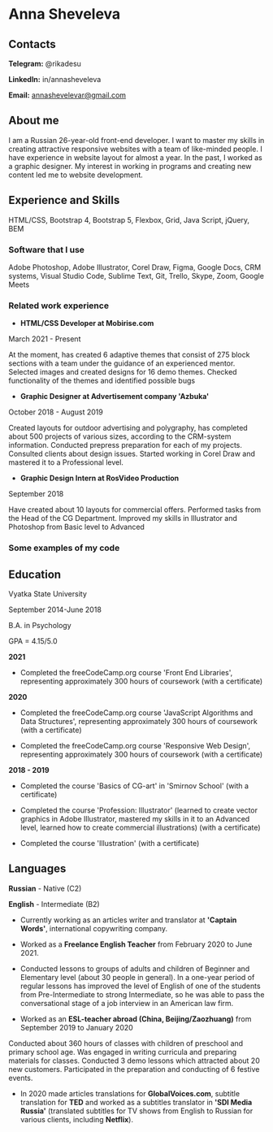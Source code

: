 # Anna Sheveleva

## Contacts

**Telegram:** @rikadesu

**LinkedIn:** in/annasheveleva

**Email:** annashevelevar@gmail.com

## About me

I am a Russian 26-year-old front-end developer. I want to master my skills in creating attractive responsive websites with a team of like-minded people.
I have experience in website layout for almost a year. In the past, I worked as a graphic designer. My interest in working in programs and creating new content led me to website development.

## Experience and Skills

HTML/CSS, Bootstrap 4, Bootstrap 5, Flexbox, Grid, Java Script, jQuery, BEM

### Software that I use

Adobe Photoshop, Adobe Illustrator, Corel Draw, Figma, Google Docs, CRM systems, Visual Studio Code, Sublime Text, Git, Trello, Skype, Zoom, Google Meets

### Related work experience

* **HTML/CSS Developer at Mobirise.com**

March 2021 - Present

At the moment, has created 6 adaptive themes that consist of 275 block sections with a team under the guidance of an experienced mentor. Selected images and created designs for 16 demo themes. Сhecked functionality of the themes and identified possible bugs

* **Graphic Designer at Advertisement company 'Azbuka'**

October 2018 - August 2019

Created layouts for outdoor advertising and polygraphy, has completed about 500 projects of various sizes, according to the CRM-system information. Conducted prepress preparation for each of my projects. Consulted clients about design issues. Started working in Corel Draw and mastered it to a Professional level.

* **Graphic Design Intern at RosVideo Production**

September 2018

Have created about 10 layouts for commercial offers. Performed tasks from the Head of the CG Department. Improved my skills in Illustrator and Photoshop from Basic level to Advanced

### Some examples of my code


## Education

Vyatka State University

September 2014-June 2018

B.A. in Psychology

GPA = 4.15/5.0

**2021**

* Completed the freeCodeCamp.org course 'Front End Libraries', representing approximately 300 hours of coursework (with a certificate)

**2020**

* Completed the freeCodeCamp.org course 'JavaScript Algorithms and Data Structures', representing approximately 300 hours of coursework (with a certificate)

* Completed the freeCodeCamp.org course 'Responsive Web Design', representing approximately 300 hours of coursework (with a certificate)

**2018 - 2019**

* Completed the course 'Basics of CG-art' in 'Smirnov School' (with a certificate)

* Completed the course 'Profession: Illustrator' (learned to create vector graphics in Adobe Illustrator, mastered my skills in it to an Advanced level, learned how to create commercial illustrations) (with a certificate)

* Completed the course 'Illustration' (with a certificate)

## Languages

**Russian** - Native (C2)

**English** - Intermediate (B2)

* Currently working as an articles writer and translator at **'Captain Words'**, international copywriting company.

* Worked as a **Freelance English Teacher** from February 2020 to June 2021.

* Conducted lessons to groups of adults and children of Beginner and Elementary level (about 30 people in general). In a one-year period of regular lessons has improved the level of English of one of the students from Pre-Intermediate to strong Intermediate, so he was able to pass the conversational stage of a job interview in an American law firm.

* Worked as an **ESL-teacher abroad (China, Beijing/Zaozhuang)** from September 2019 to January 2020

Conducted about 360 hours of classes with children of preschool and primary school age. Was engaged in writing curricula and preparing materials for classes. Conducted 3 demo lessons which attracted about 20 new customers. Participated in the preparation and conducting of 6 festive events.

* In 2020 made articles translations for **GlobalVoices.com**, subtitle translation for **TED** and worked as a subtitles translator in **'SDI Media Russia'** (translated subtitles for TV shows from English to Russian for various clients, including **Netflix**).
